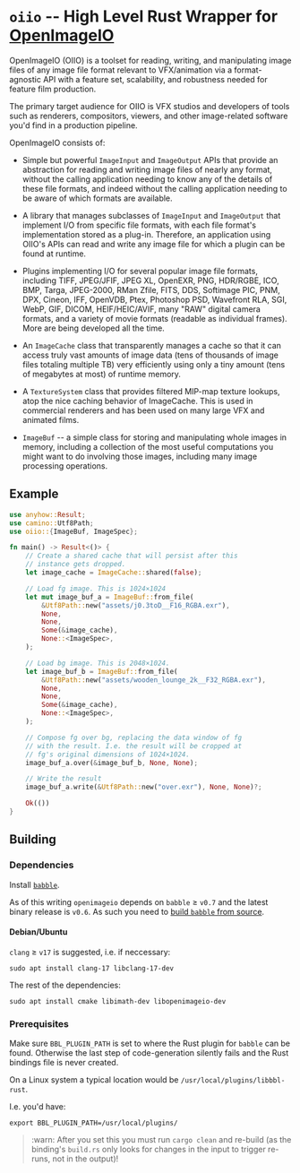 # `oiio` -- High Level Rust Wrapper for [OpenImageIO](https://github.com/AcademySoftwareFoundation/OpenImageIO)

OpenImageIO (OIIO) is a toolset for reading, writing, and manipulating image
files of any image file format relevant to VFX/animation via a format-agnostic
API with a feature set, scalability, and robustness needed for feature film
production.

The primary target audience for OIIO is VFX studios and developers of tools
such as renderers, compositors, viewers, and other image-related software you'd
find in a production pipeline.

OpenImageIO consists of:

* Simple but powerful `ImageInput` and `ImageOutput` APIs that provide an
  abstraction for reading and writing image files of nearly any format, without
  the calling application needing to know any of the details of these file
  formats, and indeed without the calling application needing to be aware of
  which formats are available.

* A library that manages subclasses of `ImageInput` and `ImageOutput` that
  implement I/O from specific file formats, with each file format's
  implementation stored as a plug-in. Therefore, an application using OIIO's
  APIs can read and write any image file for which a plugin can be found at
  runtime.

* Plugins implementing I/O for several popular image file formats, including
  TIFF, JPEG/JFIF, JPEG XL, OpenEXR, PNG, HDR/RGBE, ICO, BMP, Targa, JPEG-2000,
  RMan Zfile, FITS, DDS, Softimage PIC, PNM, DPX, Cineon, IFF, OpenVDB, Ptex,
  Photoshop PSD, Wavefront RLA, SGI, WebP, GIF, DICOM, HEIF/HEIC/AVIF, many
  "RAW" digital camera formats, and a variety of movie formats (readable as
  individual frames). More are being developed all the time.

* An `ImageCache` class that transparently manages a cache so that it can
  access truly vast amounts of image data (tens of thousands of image files
  totaling multiple TB) very efficiently using only a tiny amount (tens of
  megabytes at most) of runtime memory.

* A `TextureSystem` class that provides filtered MIP-map texture lookups, atop
  the nice caching behavior of ImageCache. This is used in commercial renderers
  and has been used on many large VFX and animated films.

* `ImageBuf` -- a simple class for storing and manipulating whole images in
  memory, including a collection of the most useful computations you might want
  to do involving those images, including many image processing operations.

## Example

```rust
use anyhow::Result;
use camino::Utf8Path;
use oiio::{ImageBuf, ImageSpec};

fn main() -> Result<()> {
    // Create a shared cache that will persist after this
    // instance gets dropped.
    let image_cache = ImageCache::shared(false);

    // Load fg image. This is 1024×1024
    let mut image_buf_a = ImageBuf::from_file(
        &Utf8Path::new("assets/j0.3toD__F16_RGBA.exr"),
        None,
        None,
        Some(&image_cache),
        None::<ImageSpec>,
    );

    // Load bg image. This is 2048×1024.
    let image_buf_b = ImageBuf::from_file(
        &Utf8Path::new("assets/wooden_lounge_2k__F32_RGBA.exr"),
        None,
        None,
        Some(&image_cache),
        None::<ImageSpec>,
    );

    // Compose fg over bg, replacing the data window of fg
    // with the result. I.e. the result will be cropped at
    // fg's original dimensions of 1024×1024.
    image_buf_a.over(&image_buf_b, None, None);

    // Write the result
    image_buf_a.write(&Utf8Path::new("over.exr"), None, None)?;

    Ok(())
}
```

## Building

### Dependencies

Install [`babble`](https://github.com/anderslanglands/babble).

As of this writing `openimageio` depends on `babble` ≥ `v0.7` and the latest binary release
is `v0.6`. As such you need to [build `babble` from source](https://github.com/anderslanglands/babble?tab=readme-ov-file#building-babble-from-source).

#### Debian/Ubuntu

`clang` ≥ `v17` is suggested, i.e. if neccessary:

```
sudo apt install clang-17 libclang-17-dev
```

The rest of the dependencies:

```
sudo apt install cmake libimath-dev libopenimageio-dev
```

### Prerequisites

Make sure `BBL_PLUGIN_PATH` is set to where the Rust plugin for `babble` can be
found.
Otherwise the last step of code-generation silently fails and the Rust bindings
file is never created.

On a Linux system a typical location would be `/usr/local/plugins/libbbl-rust`.

I.e. you'd have:

```shell
export BBL_PLUGIN_PATH=/usr/local/plugins/
```

> :warn: After you set this you must run `cargo clean` and re-build (as the binding's
> `build.rs` only looks for changes in the input to trigger re-runs, not in the
> output)!
